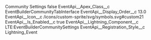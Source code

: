 <?xml version="1.0" encoding="UTF-8"?>
<CustomMetadata xmlns="http://soap.sforce.com/2006/04/metadata" xmlns:xsi="http://www.w3.org/2001/XMLSchema-instance" xmlns:xsd="http://www.w3.org/2001/XMLSchema">
    <label>Community Settings</label>
    <protected>false</protected>
    <values>
        <field>EventApi__Apex_Class__c</field>
        <value xsi:type="xsd:string">EventBuilderCommunityTabInterface</value>
    </values>
    <values>
        <field>EventApi__Display_Order__c</field>
        <value xsi:type="xsd:double">13.0</value>
    </values>
    <values>
        <field>EventApi__Icon__c</field>
        <value xsi:type="xsd:string">/icons/custom-sprite/svg/symbols.svg#custom21</value>
    </values>
    <values>
        <field>EventApi__Is_Enabled__c</field>
        <value xsi:type="xsd:boolean">true</value>
    </values>
    <values>
        <field>EventApi__Lightning_Component__c</field>
        <value xsi:type="xsd:string">LTE:EventBuilderCommunitySettings</value>
    </values>
    <values>
        <field>EventApi__Registration_Style__c</field>
        <value xsi:type="xsd:string">Lightning_Event</value>
    </values>
</CustomMetadata>
